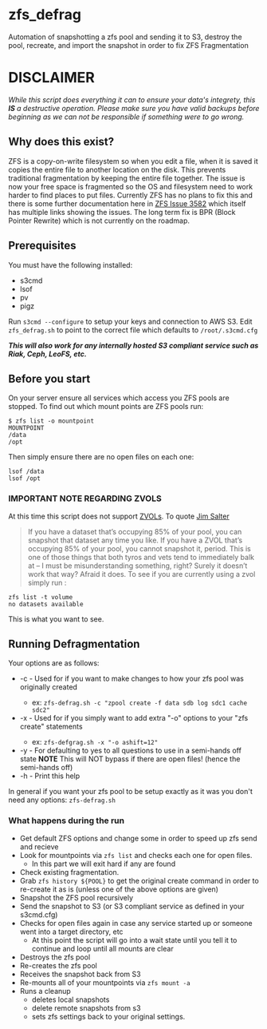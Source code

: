 # zfs_defrag
Automation of snapshotting a zfs pool and sending it to S3, destroy the pool, recreate, and import the snapshot in order to fix ZFS Fragmentation

# DISCLAIMER
_While this script does everything it can to ensure your data's integrety, this **IS** a destructive operation. Please make sure you have valid backups before beginning as we can not be responsible if something were to go wrong._

## Why does this exist?
ZFS is a copy-on-write filesystem so when you edit a file, when it is saved it copies the entire file to another location on the disk.
This prevents traditional fragmentation by keeping the entire file together.
The issue is now your free space is fragmented so the OS and filesystem need to work harder to find places to put files.
Currently ZFS has no plans to fix this and there is some further documentation  here in
[ZFS Issue 3582](https://github.com/zfsonlinux/zfs/issues/3582) which itself has multiple links showing the issues.
The long term fix is BPR (Block Pointer Rewrite) which is not currently on the roadmap.

## Prerequisites
You must have the following installed:
- s3cmd
- lsof
- pv
- pigz

Run `s3cmd --configure` to setup your keys and connection to AWS S3.
Edit `zfs_defrag.sh` to point to the correct file which defaults to `/root/.s3cmd.cfg`

**_This will also work for any internally hosted S3 compliant service such as Riak, Ceph, LeoFS, etc._**

## Before you start
On your server ensure all services which access you ZFS pools are stopped.
To find out which mount points are ZFS pools run:
```
$ zfs list -o mountpoint
MOUNTPOINT
/data
/opt
```
Then simply ensure there are no open files on each one:
```
lsof /data
lsof /opt
```
### IMPORTANT NOTE REGARDING ZVOLS
At this time this script does not support [ZVOLs](https://docs.oracle.com/cd/E18752_01/html/819-5461/gaypf.html). To quote [Jim Salter](http://jrs-s.net/2016/06/16/psa-snapshots-are-better-than-zvols/)
> If you have a dataset that’s occupying 85% of your pool, you can snapshot that dataset any time you like. If you have a ZVOL that’s occupying 85% of your pool, you cannot snapshot it, period. This is one of those things that both tyros and vets tend to immediately balk at – I must be misunderstanding something, right? Surely it doesn’t work that way? Afraid it does.
To see if you are currently using a zvol simply run :
```
zfs list -t volume
no datasets available
```
This is what you want to see.


## Running Defragmentation
Your options are as follows:

- -c <New create statement> - Used for if you want to make changes to how your zfs pool was originally created
    - ex: `zfs-defrag.sh -c "zpool create -f data sdb log sdc1 cache sdc2"`
- -x <new options> - Used for if you simply want to add extra "-o" options to your "zfs create" statements
    - ex: `zfs-defgrag.sh -x "-o ashift=12"`
- -y - For defaulting to yes to all questions to use in a semi-hands off state
 **NOTE** This will NOT bypass if there are open files! (hence the semi-hands off)
- -h - Print this help

In general if you want your zfs pool to be setup exactly as it was you don't need any options: `zfs-defrag.sh`

### What happens during the run

- Get default ZFS options and change some in order to speed up zfs send and recieve
-  Look for mountpoints via `zfs list` and checks each one for open files.
    - In this part we will exit hard if any are found
-  Check existing fragmentation.
- Grab `zfs history ${POOL}` to get the original create command in order to re-create it as is (unless one of the above options are given)
- Snapshot the ZFS pool recursively
- Send the snapshot to S3 (or S3 compliant service as defined in your s3cmd.cfg)
- Checks for open files again in case any service started up or someone went into a target directory, etc
    - At this point the script will go into a wait state until you tell it to continue and loop until all mounts are clear
- Destroys the zfs pool
- Re-creates the zfs pool
- Receives the snapshot back from S3
- Re-mounts all of your mountpoints via `zfs mount -a`
- Runs a cleanup
    - deletes local snapshots
    - delete remote snapshots from s3
    - sets zfs settings back to your original settings.
